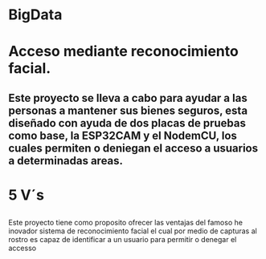 # BigData

# Acceso mediante reconocimiento facial.

## Este proyecto se lleva a cabo para ayudar a las personas a mantener sus bienes seguros, esta diseñado con ayuda de dos placas de pruebas como base, la ESP32CAM y el NodemCU, los cuales permiten o deniegan el acceso a usuarios a determinadas areas.

# 5 V´s

## 


Este proyecto tiene como proposito ofrecer las ventajas del famoso he inovador sistema de reconocimiento facial el cual por medio de capturas al rostro es capaz de identificar a un usuario para permitir o denegar el accesso
